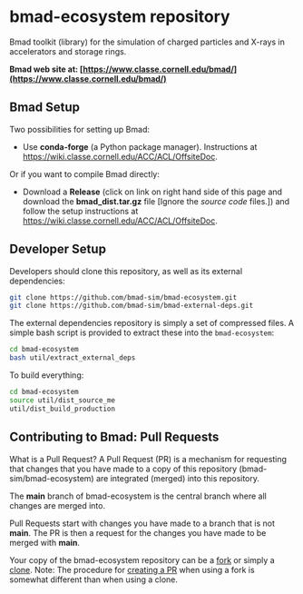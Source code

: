 # bmad-ecosystem repository
Bmad toolkit (library) for the simulation of charged particles and X-rays in accelerators and storage rings.

**Bmad web site at: [https://www.classe.cornell.edu/bmad/](https://www.classe.cornell.edu/bmad/)**

## Bmad Setup

Two possibilities for setting up Bmad:
- Use **conda-forge** (a Python package manager). Instructions at <https://wiki.classe.cornell.edu/ACC/ACL/OffsiteDoc>. 

Or if you want to compile Bmad directly:
- Download a **Release** (click on link on right hand side of this page and download the **bmad_dist.tar.gz** file [Ignore the *source code* files.]) and follow the setup instructions at <https://wiki.classe.cornell.edu/ACC/ACL/OffsiteDoc>.


## Developer Setup

Developers should clone this repository, as well as its external dependencies:

```bash
git clone https://github.com/bmad-sim/bmad-ecosystem.git
git clone https://github.com/bmad-sim/bmad-external-deps.git
```

The external dependencies repository is simply a set of compressed files. A simple bash script is provided to extract these into the `bmad-ecosystem`:
```bash
cd bmad-ecosystem
bash util/extract_external_deps
```

To build everything:
```bash
cd bmad-ecosystem
source util/dist_source_me
util/dist_build_production
```





## Contributing to Bmad: Pull Requests

What is a Pull Request? A Pull Request (PR) is a mechanism for requesting that changes that you have made 
to a copy of this repository (bmad-sim/bmad-ecosystem) are integrated (merged) into this repository.

The **main** branch of bmad-ecosystem is the central branch where all changes are merged into. 

Pull Requests start with changes you have made to a branch that is not **main**. The PR is then a request for the changes you have made
to be merged with **main**. 

Your copy of the bmad-ecosystem repository can be a 
[fork](https://docs.github.com/en/pull-requests/collaborating-with-pull-requests/working-with-forks/about-forks)
or simply a [clone](https://github.com/git-guides/git-clone).
Note: The procedure for
[creating a PR](https://docs.github.com/en/pull-requests/collaborating-with-pull-requests/proposing-changes-to-your-work-with-pull-requests/creating-a-pull-request) 
when using a fork is somewhat different than when using a clone.
